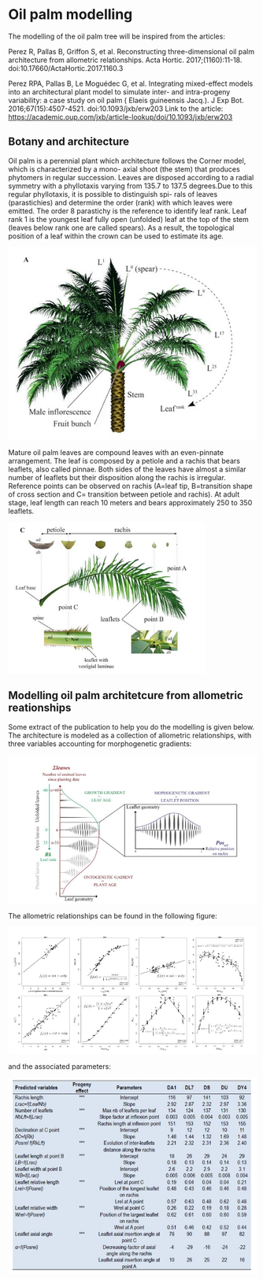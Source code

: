 # Oil palm modelling

The modelling of the oil palm tree will be inspired from the articles:

Perez R, Pallas B, Griffon S, et al. Reconstructing three-dimensional oil palm architecture from allometric relationships. Acta Hortic. 2017;(1160):11-18. doi:10.17660/ActaHortic.2017.1160.3

Perez RPA, Pallas B, Le Moguédec G, et al. Integrating mixed-effect models into an architectural plant model to simulate inter- and intra-progeny variability: a case study on oil palm ( Elaeis guineensis Jacq.). J Exp Bot. 2016;67(15):4507-4521. doi:10.1093/jxb/erw203 Link to the article: https://academic.oup.com/jxb/article-lookup/doi/10.1093/jxb/erw203

## Botany and architecture

Oil palm is a perennial plant which architecture follows the Corner model, which is characterized by a mono- axial shoot (the stem) that produces phytomers in regular succession. Leaves are disposed according to a radial symmetry with a phyllotaxis varying from 135.7 to 137.5 degrees.Due to this regular phyllotaxis, it is possible to distinguish spi- rals of leaves (parastichies) and determine the order (rank) with which leaves were emitted. The order 8 parastichy is the reference to identify leaf rank. Leaf rank 1 is the youngest leaf fully open (unfolded) leaf at the top of the stem (leaves below rank one are called spears). As a result, the topological position of a leaf within the crown can be used to estimate its age.

<img src="./cornerModel.JPG" width=600>

Mature oil palm leaves are compound leaves with an even-pinnate arrangement. The leaf is composed by a petiole and a rachis that bears leaflets, also called pinnae. Both sides of the leaves have almost a similar number of leaflets but their disposition along the rachis is irregular. Reference points can be observed on rachis (A=leaf tip, B=transition shape of cross section  and C= transition between petiole and rachis). At adult stage, leaf length can reach 10 meters and bears approximately 250 to 350 leaflets.

<img src="./leaf.JPG" width=400>



## Modelling oil palm architetcure from allometric reationships

Some extract of the publication to help you do the modelling is given below. 
The architecture is modeled as a collection of allometric relationships, with three variables accounting for morphogenetic gradients: 

<img src="./explanatry_allometries.JPG" width=600>

The allometric relationships can be found in the following figure:

<img src="./allometries.JPG" width=600>

and the associated parameters:

<img src="./parameters.JPG" width=600>